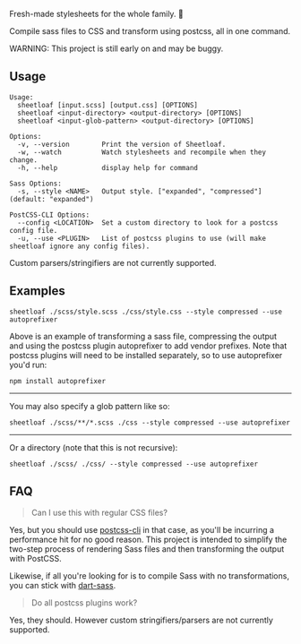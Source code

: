 Fresh-made stylesheets for the whole family. 🍖 

Compile sass files to CSS and transform using postcss, all in one command.

WARNING: This project is still early on and may be buggy. 

## Usage

```
Usage:
  sheetloaf [input.scss] [output.css] [OPTIONS]
  sheetloaf <input-directory> <output-directory> [OPTIONS]
  sheetloaf <input-glob-pattern> <output-directory> [OPTIONS] 

Options:
  -v, --version        Print the version of Sheetloaf.
  -w, --watch          Watch stylesheets and recompile when they change.
  -h, --help           display help for command

Sass Options:
  -s, --style <NAME>   Output style. ["expanded", "compressed"] (default: "expanded")

PostCSS-CLI Options:
  --config <LOCATION>  Set a custom directory to look for a postcss config file.
  -u, --use <PLUGIN>   List of postcss plugins to use (will make sheetloaf ignore any config files).
```

Custom parsers/stringifiers are not currently supported. 

## Examples

```
sheetloaf ./scss/style.scss ./css/style.css --style compressed --use autoprefixer
```

Above is an example of transforming a sass file, compressing the output and using the 
postcss plugin autoprefixer to add vendor prefixes. Note that postcss plugins will need
to be installed separately, so to use autoprefixer you'd run:

```
npm install autoprefixer
```

---

You may also specify a glob pattern like so:

```
sheetloaf ./scss/**/*.scss ./css --style compressed --use autoprefixer
```

---

Or a directory (note that this is not recursive):

```
sheetloaf ./scss/ ./css/ --style compressed --use autoprefixer
```

## FAQ

> Can I use this with regular CSS files?

Yes, but you should use [postcss-cli](https://github.com/postcss/postcss-cli) in that case, as you'll be incurring a performance hit for no good reason. This project is intended to simplify the two-step process of rendering Sass files and then transforming the output with PostCSS.

Likewise, if all you're looking for is to compile Sass with no transformations, you can stick with [dart-sass](https://github.com/sass/dart-sass).

> Do all postcss plugins work?

Yes, they should. However custom stringifiers/parsers are not currently supported.